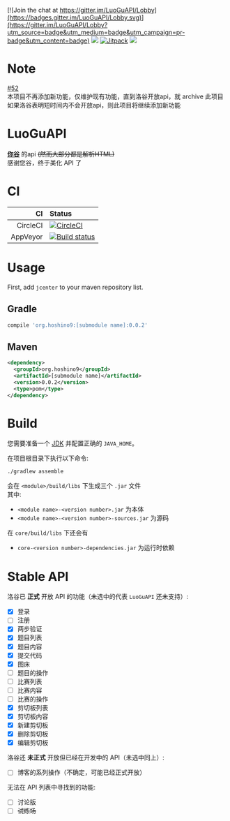 [![Join the chat at https://gitter.im/LuoGuAPI/Lobby](https://badges.gitter.im/LuoGuAPI/Lobby.svg)](https://gitter.im/LuoGuAPI/Lobby?utm_source=badge&utm_medium=badge&utm_campaign=pr-badge&utm_content=badge)
[![](https://jitpack.io/v/HoshinoTented/LuoGuAPI/month.svg)][jitpack]
[![Jitpack](https://jitpack.io/v/HoshinoTented/LuoGuAPI.svg)][jitpack]
[![](https://img.shields.io/bintray/v/ice1000/ice1000/LuoGuAPI.svg)](https://bintray.com/ice1000/ice1000/LuoGuAPI)

# Note
[#52](https://github.com/HoshinoTented/LuoGuAPI/issues/52)  
本项目不再添加新功能，仅维护现有功能，直到洛谷开放api，就 archive 此项目  
如果洛谷表明短时间内不会开放api，则此项目将继续添加新功能  

# LuoGuAPI
[**你谷**](https://www.luogu.org) 的api ~~\(然而大部分都是解析HTML\)~~  
感谢您谷，终于美化 API 了  

# CI
CI      |Status
-------:|:---------
CircleCI|[![CircleCI](https://circleci.com/gh/HoshinoTented/LuoGuAPI.svg?style=svg)](https://circleci.com/gh/HoshinoTented/LuoGuAPI)
AppVeyor|[![Build status](https://ci.appveyor.com/api/projects/status/l66p8yqgxgjl9jph?svg=true)](https://ci.appveyor.com/project/HoshinoTented/luoguapi)

 [jitpack]: https://jitpack.io/#HoshinoTented/LuoGuAPI

# Usage

First, add `jcenter` to your maven repository list.

## Gradle

```groovy
compile 'org.hoshino9:[submodule name]:0.0.2'
```

## Maven

```xml
<dependency>
  <groupId>org.hoshino9</groupId>
  <artifactId>[submodule name]</artifactId>
  <version>0.0.2</version>
  <type>pom</type>
</dependency>
```

# Build
您需要准备一个 [JDK](https://oracle.com) 并配置正确的 `JAVA_HOME`。

在项目根目录下执行以下命令:
```bash
./gradlew assemble
```
会在 `<module>/build/libs` 下生成三个 `.jar` 文件  
其中:
* `<module name>-<version number>.jar` 为本体  
* `<module name>-<version number>-sources.jar` 为源码

在 `core/build/libs` 下还会有  
* `core-<version number>-dependencies.jar` 为运行时依赖  

# Stable API
洛谷已 **正式** 开放 API 的功能（未选中的代表 `LuoGuAPI` 还未支持）:  
- [x] 登录
- [ ] 注册
- [x] 两步验证
- [x] 题目列表
- [x] 题目内容
- [x] 提交代码
- [x] 图床
- [ ] 题目的操作
- [ ] 比赛列表
- [ ] 比赛内容
- [ ] 比赛的操作
- [x] 剪切板列表
- [x] 剪切板内容
- [x] 新建剪切板
- [x] 删除剪切板
- [x] 编辑剪切板

洛谷还 **未正式** 开放但已经在开发中的 API（未选中同上）:  
- [ ] 博客的系列操作（不确定，可能已经正式开放）

无法在 API 列表中寻找到的功能:
- [ ] 讨论版
- [ ] ~~试炼场~~